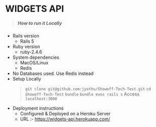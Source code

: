 # WIDGETS API
> ##### How to run it Locally
* Rails version
  - Rails 5
* Ruby version
  - ruby-2.4.6
* System dependencies
  - MacOS/Linux
  - Redis
* No Databases used. Use Redis instead
* Setup Locally
  > `git clone git@github.com:jyothu/Showoff-Tech-Test.git`
  > `cd Showoff-Tech-Test`
  > `bundle`
  > `bundle exec rails s`
  > Access `localhost:3000`
* Deployment instructions
  - Configured & Deployed on a Heroku Server
  - URL :- https://widgets-api.herokuapp.com/
